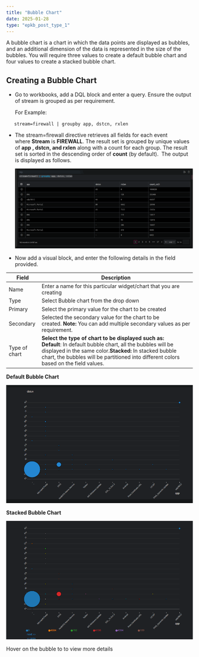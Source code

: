 ```yaml
---
title: "Bubble Chart"
date: 2025-01-28
type: "epkb_post_type_1"
---
```


  
A bubble chart is a chart in which the data points are displayed as bubbles, and an additional dimension of the data is represented in the size of the bubbles. You will require three values to create a default bubble chart and four values to create a stacked bubble chart.

## **Creating a Bubble Chart**

- Go to workbooks, add a DQL block and enter a query. Ensure the output of stream is grouped as per requirement.  
      
    For Example:

```
   stream=firewall | groupby app, dstcn, rxlen
```

- The stream=firewall directive retrieves all fields for each event where **Stream** is **FIREWALL**. The result set is grouped by unique values of **app , dstcn, and rxlen** along with a count for each group. The result set is sorted in the descending order of **count** (by default).  The output is displayed as follows.  
      
    ![](./images-Bubble%20Chart/Bubble-Chart-1.webp)  
      
    

- Now add a visual block, and enter the following details in the field provided.

| **Field** | **Description** |
| --- | --- |
| Name  | Enter a name for this particular widget/chart that you are creating |
| Type  | Select Bubble chart from the drop down |
| Primary | Select the primary value for the chart to be created |
| Secondary | Selected the secondary value for the chart to be created. **Note:** You can add multiple secondary values as per requirement.  |
| Type of chart | **Select the type of chart to be displayed such as:**   **Default**: In default bubble chart, all the bubbles will be displayed in the same color.**Stacked:** In stacked bubble chart, the bubbles will be partitioned into different colors based on the field values. |

  
**Default Bubble Chart**

![](./images-Bubble%20Chart/Bubble-Chart-2.webp)

  
**Stacked Bubble Chart**

![](./images-Bubble%20Chart/Bubble-Chart-3.webp)

  
Hover on the bubble to to view more details
